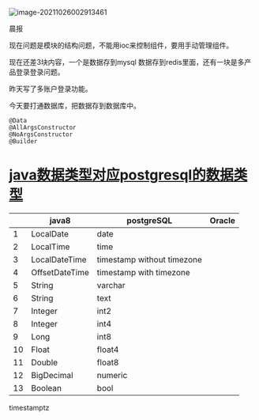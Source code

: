 ![image-20211026002913461](C:\Users\田付成\AppData\Roaming\Typora\typora-user-images\image-20211026002913461.png)





晨报

现在问题是模块的结构问题，不能用ioc来控制组件，要用手动管理组件。

现在还差3块内容，一个是数据存到mysql  数据存到redis里面，还有一块是多产品登录登录问题。





昨天写了多账户登录功能。



今天要打通数据库，把数据存到数据库中。





```
@Data
@AllArgsConstructor
@NoArgsConstructor
@Builder
```



# [java数据类型对应postgresql的数据类型](https://www.cnblogs.com/wzihan/p/14872691.html)

|      | **java8**      | **postgreSQL**             | **Oracle** |
| ---- | -------------- | -------------------------- | ---------- |
| 1    | LocalDate      | date                       |            |
| 2    | LocalTime      | time                       |            |
| 3    | LocalDateTime  | timestamp without timezone |            |
| 4    | OffsetDateTime | timestamp with timezone    |            |
| 5    | String         | varchar                    |            |
| 6    | String         | text                       |            |
| 7    | Integer        | int2                       |            |
| 8    | Integer        | int4                       |            |
| 9    | Long           | int8                       |            |
| 10   | Float          | float4                     |            |
| 11   | Double         | float8                     |            |
| 12   | BigDecimal     | numeric                    |            |
| 13   | Boolean        | bool                       |            |

timestamptz

